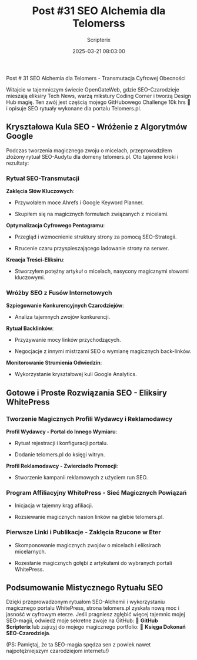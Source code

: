﻿---
title: "Post #31 SEO Alchemia dla Telomerss"
date: 2025-03-21 08:03:00
author: Scripterix
slug: 31-seo
post_id: 761
categories:
  - "SEO SEM"
  - "Wyzwanie"
tags:
  - "backlink"
  - "seo-audit"
original_url: "https://opengateweb.com/posts/31-seo/"
---

Post # 31 SEO Alchemia dla Telomers - Transmutacja Cyfrowej Obecności

Witajcie w tajemniczym świecie OpenGateWeb, gdzie SEO-Czarodzieje mieszają eliksiry Tech News, warzą mikstury Coding Corner i tworzą Design Hub magię. Ten zwój jest częścią mojego GitHubowego Challenge 10k hrs 🚀 i opisuje SEO rytuały wykonane dla portalu Telomers.pl.

## Kryształowa Kula SEO - Wróżenie z Algorytmów Google

Podczas tworzenia magicznego zwoju o micelach, przeprowadziłem złożony rytuał SEO-Audytu dla domeny telomers.pl. Oto tajemne kroki i rezultaty:

### Rytuał SEO-Transmutacji

**Zaklęcia Słów Kluczowych**:

- Przywołałem moce Ahrefs i Google Keyword Planner.

- Skupiłem się na magicznych formułach związanych z micelami.

**Optymalizacja Cyfrowego Pentagramu**:

- Przegląd i wzmocnienie struktury strony za pomocą SEO-Strategii.

- Rzucenie czaru przyspieszającego ladowanie strony na serwer.

**Kreacja Treści-Eliksiru**:

- Stworzyłem potężny artykuł o micelach, nasycony magicznymi słowami kluczowymi.

### Wróżby SEO z Fusów Internetowych

**Szpiegowanie Konkurencyjnych Czarodziejów**:

- Analiza tajemnych zwojów konkurencji.

**Rytuał Backlinków**:

- Przyzywanie mocy linków przychodzących.

- Negocjacje z innymi mistrzami SEO o wymianę magicznych back-linków.

**Monitorowanie Strumienia Odwiedzin**:

- Wykorzystanie kryształowej kuli Google Analytics.

## Gotowe i Proste Rozwiązania SEO - Eliksiry WhitePress

### Tworzenie Magicznych Profili Wydawcy i Reklamodawcy

**Profil Wydawcy - Portal do Innego Wymiaru**:

- Rytuał rejestracji i konfiguracji portalu.

- Dodanie telomers.pl do księgi witryn.

**Profil Reklamodawcy - Zwierciadło Promocji**:

- Stworzenie kampanii reklamowych z użyciem run SEO.

### Program Affiliacyjny WhitePress - Sieć Magicznych Powiązań

- Inicjacja w tajemny krąg afiliacji.

- Rozsiewanie magicznych nasion linków na glebie telomers.pl.

### Pierwsze Linki i Publikacje - Zaklęcia Rzucone w Eter

- Skomponowanie magicznych zwojów o micelach i eliksirach micelarnych.

- Rozesłanie magicznych gołębi z artykułami do wybranych portali WhitePress.

## Podsumowanie Mistycznego Rytuału SEO

Dzięki przeprowadzonym rytuałom SEO-Alchemii i wykorzystaniu magicznego portalu WhitePress, strona telomers.pl zyskała nową moc i jasność w cyfrowym eterze. Jeśli pragniesz zgłębić więcej tajemnic mojej SEO-magii, odwiedź moje sekretne zwoje na GitHub: 🐙 **GitHub Scripterix** lub zajrzyj do mojego magicznego portfolio: 🌟 **Księga Dokonań SEO-Czarodzieja**.

(PS: Pamiętaj, że ta SEO-magia spędza sen z powiek nawet najpotężniejszym czarodziejom internetu!)
